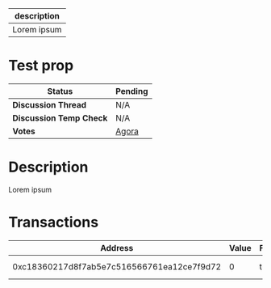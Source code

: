 | description |
| ----------- |
| Lorem ipsum |

# Test prop


  | **Status**            | Pending                                                                                                                                      |
  | --------------------- | ------------------------------------------------------------------------------------------------------------------------------------------- |
  | **Discussion Thread** |  N/A                                                                                              |
  | **Discussion Temp Check** |  N/A                                                                                              |
  | **Votes**             | [Agora](https://agora.ensdao.org/proposals/1096)                                                                                                                                     |
  

# Description 
 Lorem ipsum

# Transactions 
 | Address                                    | Value | Function | Argument                                                              | Value |
| ------------------------------------------ | ----- | -------- | --------------------------------------------------------------------- | ----- |
| 0xc18360217d8f7ab5e7c516566761ea12ce7f9d72 | 0     | transfer | 0x58e3C48952F39616Dfe46b997ad32DAd12D0bfaE, 1000000000000000000000000 |       |







